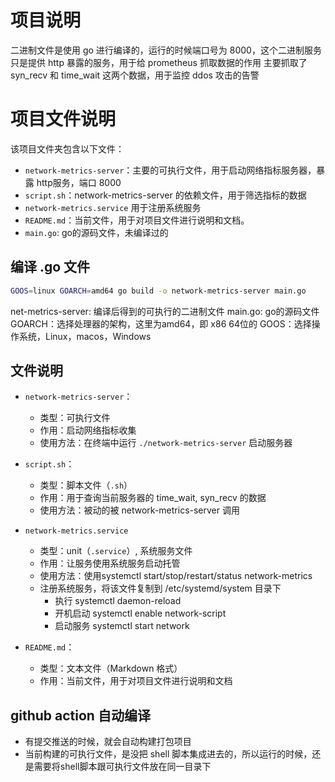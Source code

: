 # 项目说明
二进制文件是使用 go 进行编译的，运行的时候端口号为 8000，这个二进制服务只是提供 http 暴露的服务，用于给 prometheus 抓取数据的作用
主要抓取了 syn_recv 和 time_wait 这两个数据，用于监控 ddos 攻击的告警

# 项目文件说明

该项目文件夹包含以下文件：

- `network-metrics-server`：主要的可执行文件，用于启动网络指标服务器，暴露 http服务，端口 8000
- `script.sh`：network-metrics-server 的依赖文件，用于筛选指标的数据
- `network-metrics.service` 用于注册系统服务
- `README.md`：当前文件，用于对项目文件进行说明和文档。
- `main.go`: go的源码文件，未编译过的

## 编译 .go 文件
```bash
GOOS=linux GOARCH=amd64 go build -o network-metrics-server main.go
```
net-metrics-server: 编译后得到的可执行的二进制文件
main.go: go的源码文件
GOARCH：选择处理器的架构，这里为amd64，即 x86 64位的
GOOS：选择操作系统，Linux，macos，Windows

## 文件说明


- `network-metrics-server`：
  - 类型：可执行文件
  - 作用：启动网络指标收集
  - 使用方法：在终端中运行 `./network-metrics-server` 启动服务器

- `script.sh`：
  - 类型：脚本文件（`.sh`）
  - 作用：用于查询当前服务器的 time_wait, syn_recv 的数据
  - 使用方法：被动的被 network-metrics-server 调用

- `network-metrics.service`
  - 类型：unit（`.service`）, 系统服务文件
  - 作用：让服务使用系统服务启动托管
  - 使用方法：使用systemctl start/stop/restart/status network-metrics 
  - 注册系统服务，将该文件复制到 /etc/systemd/system 目录下
    - 执行 systemctl daemon-reload
    - 开机启动 systemctl enable network-script
    - 启动服务 systemctl start network

- `README.md`：
  - 类型：文本文件（Markdown 格式）
  - 作用：当前文件，用于对项目文件进行说明和文档

## github action 自动编译
* 有提交推送的时候，就会自动构建打包项目
* 当前构建的可执行文件，是没把 shell 脚本集成进去的，所以运行的时候，还是需要将shell脚本跟可执行文件放在同一目录下